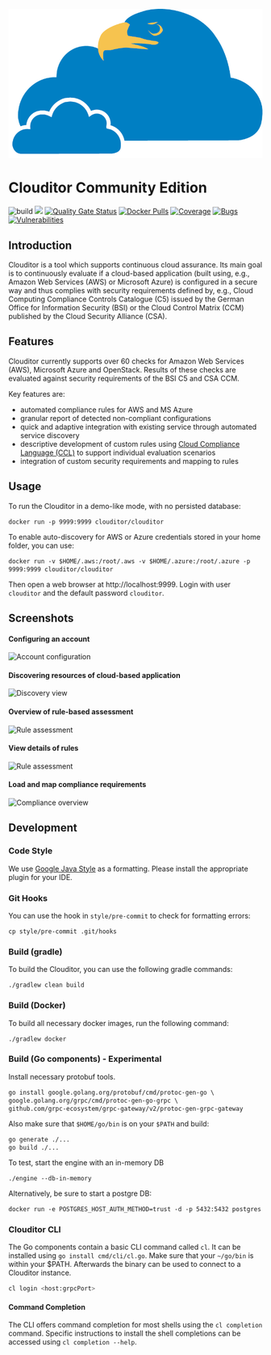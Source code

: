 ![clouditor](images/claudi.png "Clouditor")

# Clouditor Community Edition
![build](https://github.com/clouditor/clouditor/workflows/build/badge.svg) 
[![](https://godoc.org/clouditor.io/clouditor?status.svg)](https://pkg.go.dev/clouditor.io/clouditor)
[![Quality Gate Status](https://sonarcloud.io/api/project_badges/measure?project=clouditor_clouditor&metric=alert_status)](https://sonarcloud.io/dashboard?id=clouditor_clouditor) 
[![Docker Pulls](https://img.shields.io/docker/pulls/clouditor/clouditor.svg)](https://hub.docker.com/r/clouditor/clouditor)
[![Coverage](https://sonarcloud.io/api/project_badges/measure?project=clouditor_clouditor&metric=coverage)](https://sonarcloud.io/dashboard?id=clouditor_clouditor) 
[![Bugs](https://sonarcloud.io/api/project_badges/measure?project=clouditor_clouditor&metric=bugs)](https://sonarcloud.io/dashboard?id=clouditor_clouditor) 
[![Vulnerabilities](https://sonarcloud.io/api/project_badges/measure?project=clouditor_clouditor&metric=vulnerabilities)](https://sonarcloud.io/dashboard?id=clouditor_clouditor)


## Introduction

Clouditor is a tool which supports continuous cloud assurance. Its main goal is to continuously evaluate if a cloud-based application (built using, e.g., Amazon Web Services (AWS) or Microsoft Azure) is configured in a secure way and thus complies with security requirements defined by, e.g., Cloud Computing Compliance Controls Catalogue (C5) issued by the German Office for Information Security (BSI) or the Cloud Control Matrix (CCM) published by the Cloud Security Alliance (CSA).

## Features

Clouditor currently supports over 60 checks for Amazon Web Services (AWS), Microsoft Azure and OpenStack. Results of these checks are evaluated against security requirements of the BSI C5 and CSA CCM.

Key features are:

* automated compliance rules for AWS and MS Azure
* granular report of detected non-compliant configurations
* quick and adaptive integration with existing service through automated service discovery
* descriptive development of custom rules using [Cloud Compliance Language (CCL)](clouditor-engine-azure/src/main/resources/rules/azure/compute/vm-data-encryption.md) to support individual evaluation scenarios
* integration of custom security requirements and mapping to rules

## Usage

To run the Clouditor in a demo-like mode, with no persisted database:

```
docker run -p 9999:9999 clouditor/clouditor
```

To enable auto-discovery for AWS or Azure credentials stored in your home folder, you can use:

```
docker run -v $HOME/.aws:/root/.aws -v $HOME/.azure:/root/.azure -p 9999:9999 clouditor/clouditor
```

Then open a web browser at http://localhost:9999. Login with user `clouditor` and the default password `clouditor`.


## Screenshots

#### Configuring an account
![Account configuration](images/Accounts.png "Accounts")

#### Discovering resources of cloud-based application

![Discovery view](/images/Discovery.png "Discovery")

#### Overview of rule-based assessment 

![Rule assessment](images/Rules.png "Assessment")

#### View details of rules

![Rule assessment](images/Assessment.png "Assessment")

#### Load and map compliance requirements

![Compliance overview](images/Compliance.png "Compliance")

## Development

### Code Style

We use [Google Java Style](https://github.com/google/google-java-format) as a formatting. Please install the appropriate plugin for your IDE.

### Git Hooks

You can use the hook in `style/pre-commit` to check for formatting errors:
```
cp style/pre-commit .git/hooks
```

### Build (gradle)

To build the Clouditor, you can use the following gradle commands:

```
./gradlew clean build
```

### Build (Docker)

To build all necessary docker images, run the following command:

```
./gradlew docker
```

### Build (Go components) - Experimental

Install necessary protobuf tools.

```
go install google.golang.org/protobuf/cmd/protoc-gen-go \
google.golang.org/grpc/cmd/protoc-gen-go-grpc \
github.com/grpc-ecosystem/grpc-gateway/v2/protoc-gen-grpc-gateway
```

Also make sure that `$HOME/go/bin` is on your `$PATH` and build:

```
go generate ./...
go build ./...
```

To test, start the engine with an in-memory DB

```
./engine --db-in-memory
```

Alternatively, be sure to start a postgre DB:

```
docker run -e POSTGRES_HOST_AUTH_METHOD=trust -d -p 5432:5432 postgres 
```

### Clouditor CLI

The Go components contain a basic CLI command called `cl`. It can be installed using `go install cmd/cli/cl.go`. Make sure that your `~/go/bin` is within your $PATH. Afterwards the binary can be used to connect to a Clouditor instance.

```bash
cl login <host:grpcPort>
```

#### Command Completion

The CLI offers command completion for most shells using the `cl completion` command. Specific instructions to install the shell completions can be accessed using `cl completion --help`.
